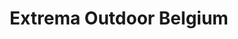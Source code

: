 ---
title: Extrema Outdoor Belgium
categories:
- radio
- digital
- press
tags:
- festival
position: 2
image: 
is-featured: 
is-front: 
website:
facebook: https://www.facebook.com/ExtremaOutdoor.Belgium/
twitter:
instagram:
spotify:
soundcloud:
youtube:
apple:
layout: client
---